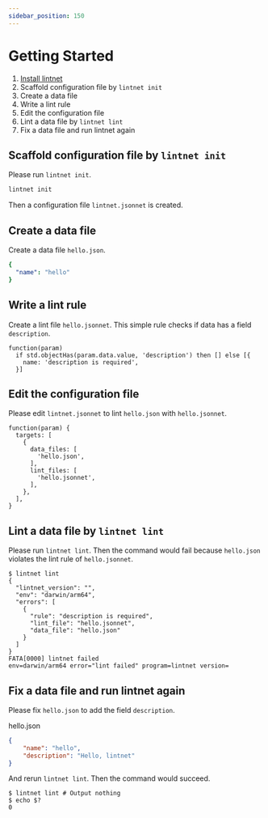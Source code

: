 ```yaml
---
sidebar_position: 150
---
```


# Getting Started

1. [Install lintnet](./install.md)
1. Scaffold configuration file by `lintnet init`
1. Create a data file
1. Write a lint rule
1. Edit the configuration file
1. Lint a data file by `lintnet lint`
1. Fix a data file and run lintnet again

## Scaffold configuration file by `lintnet init`

Please run `lintnet init`.

```sh
lintnet init
```

Then a configuration file `lintnet.jsonnet` is created.

## Create a data file

Create a data file `hello.json`.

```yaml
{
  "name": "hello"
}
```

## Write a lint rule

Create a lint file `hello.jsonnet`.
This simple rule checks if data has a field `description`.

```jsonnet
function(param)
  if std.objectHas(param.data.value, 'description') then [] else [{
    name: 'description is required',
  }]
```

## Edit the configuration file

Please edit `lintnet.jsonnet` to lint `hello.json` with `hello.jsonnet`.

```jsonnet
function(param) {
  targets: [
    {
      data_files: [
        'hello.json',
      ],
      lint_files: [
        'hello.jsonnet',
      ],
    },
  ],
}
```

## Lint a data file by `lintnet lint`

Please run `lintnet lint`.
Then the command would fail because `hello.json` violates the lint rule of `hello.jsonnet`.

```console
$ lintnet lint
{
  "lintnet_version": "",
  "env": "darwin/arm64",
  "errors": [
    {
      "rule": "description is required",
      "lint_file": "hello.jsonnet",
      "data_file": "hello.json"
    }
  ]
}
FATA[0000] lintnet failed                                env=darwin/arm64 error="lint failed" program=lintnet version=
```

## Fix a data file and run lintnet again

Please fix `hello.json` to add the field `description`.

hello.json

```json
{
    "name": "hello",
    "description": "Hello, lintnet"
}
```

And rerun `lintnet lint`.
Then the command would succeed.

```console
$ lintnet lint # Output nothing
$ echo $?
0
```
